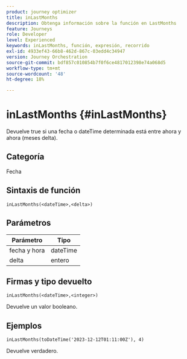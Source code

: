 ```yaml
---
product: journey optimizer
title: inLastMonths
description: Obtenga información sobre la función en LastMonths
feature: Journeys
role: Developer
level: Experienced
keywords: inLastMonths, función, expresión, recorrido
exl-id: 4933ef43-66b8-462d-867c-03edd4c34947
version: Journey Orchestration
source-git-commit: bdf857c010854b7f0f6ce4817012398e74a068d5
workflow-type: tm+mt
source-wordcount: '48'
ht-degree: 18%

---
```


# inLastMonths {#inLastMonths}

Devuelve true si una fecha o dateTime determinada está entre ahora y ahora (meses delta).

## Categoría

Fecha

## Sintaxis de función

`inLastMonths(<dateTime>,<delta>)`

## Parámetros

| Parámetro | Tipo |
|-----------|------------------|
| fecha y hora | dateTime |
| delta | entero |

## Firmas y tipo devuelto

`inLastMonths(<dateTime>,<integer>)`

Devuelve un valor booleano.

## Ejemplos

`inLastMonths(toDateTime('2023-12-12T01:11:00Z'), 4)`

Devuelve verdadero.
